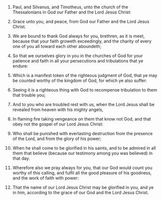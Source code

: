 1. Paul, and Silvanus, and Timotheus, unto the church of the
Thessalonians in God our Father and the Lord Jesus Christ:

2. Grace
unto you, and peace, from God our Father and the Lord Jesus Christ.

3. We are bound to thank God always for you, brethren, as it is meet,
because that your faith groweth exceedingly, and the charity of every
one of you all toward each other aboundeth;

4. So that we ourselves
glory in you in the churches of God for your patience and faith in all
your persecutions and tribulations that ye endure:

5. Which is a
manifest token of the righteous judgment of God, that ye may be
counted worthy of the kingdom of God, for which ye also suffer:

6. Seeing it is a righteous thing with God to recompense tribulation to
them that trouble you;

7. And to you who are troubled rest with us,
when the Lord Jesus shall be revealed from heaven with his mighty
angels,

8. In flaming fire taking vengeance on them that know not
God, and that obey not the gospel of our Lord Jesus Christ:

9. Who
shall be punished with everlasting destruction from the presence of
the Lord, and from the glory of his power;

10. When he shall come to
be glorified in his saints, and to be admired in all them that believe
(because our testimony among you was believed) in that day.

11. Wherefore also we pray always for you, that our God would count
you worthy of this calling, and fulfil all the good pleasure of his
goodness, and the work of faith with power:

12. That the name of our
Lord Jesus Christ may be glorified in you, and ye in him, according to
the grace of our God and the Lord Jesus Christ.